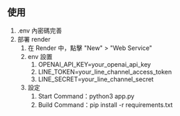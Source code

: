 ## 使用
1. .env 內密碼完善
2. 部署 render
    1. 在 Render 中，點擊 "New" > "Web Service"
    2. env 設置
        1. OPENAI_API_KEY=your_openai_api_key
        2. LINE_TOKEN=your_line_channel_access_token
        3. LINE_SECRET=your_line_channel_secret
    2. 設定 
        1. Start Command：python3 app.py
        2. Build Command：pip install -r requirements.txt